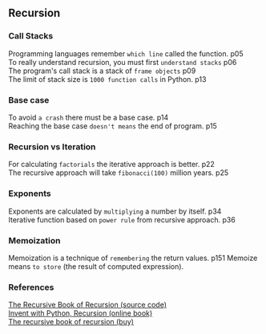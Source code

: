 ## Recursion

### Call Stacks  
Programming languages remember `which line` called the function.    p05  
To really understand recursion, you must first `understand stacks`  p06  
The program's call stack is a stack of `frame objects`              p09  
The limit of stack size is `1000 function calls` in Python.         p13  

### Base case   
To avoid `a crash` there must be a base case.                       p14  
Reaching the base case `doesn't means` the end of program.          p15  

### Recursion vs Iteration  
For calculating `factorials` the iterative approach is better.      p22  
The recursive approach will take `fibonacci(100)` million years.    p25  

### Exponents  
Exponents are calculated by `multiplying` a number by itself.       p34  
Iterative function based on `power rule` from recursive approach.   p36   

### Memoization
Memoization is a technique of `remembering` the return values. p151
Memoize means `to store` (the result of computed expression).


### References

[The Recursive Book of Recursion (source code)](https://github.com/asweigart/the-recursive-book-of-recursion)  
[Invent with Python, Recursion (online book)](https://inventwithpython.com/recursion/)  
[The recursive book of recursion (buy)](https://www.amazon.com/gp/product/B09BKL34VL)
